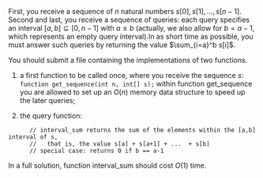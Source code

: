 First, you receive a sequence of $n$ natural numbers $s[0], s[1], \ldots, s[n-1]$.
Second and last, you receive a sequence of queries:
each query specifies an interval $[a,b] \subseteq [0,n-1]$ with $a\leq b$
(actually, we also allow for $b=a-1$, which represents an empty query interval).In as short time as possible,
you must answer such queries by returning the value $\sum_{i=a}^b s[i]$.

You should submit a file containing the implementations of two functions.

1. a first function to be called once, where you receive the sequence $s$:
      ```function get_sequence(int n, int[] s);```
   within function get_sequence you are allowed to set up an $O(n)$ memory
   data structure to speed up the later queries;

2. the query function:
```   function interval_sum(int a, int b) -> int;
      // interval_sum returns the sum of the elements within the [a,b] interval of s,
      //   that is, the value s[a] + s[a+1] + ...  + s[b]
      // special case: returns 0 if b == a-1
```      

In a full solution, function interval_sum should cost $O(1)$ time.